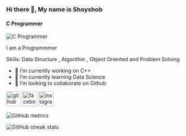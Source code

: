 ### Hi there 👋, My name is Shoyshob
#### C Programmer
![C Programmer](https://scontent.xx.fbcdn.net/v/t1.15752-9/327022308_670087174898019_3196591346153029644_n.png?stp=dst-png_s206x206&_nc_cat=110&ccb=1-7&_nc_sid=aee45a&_nc_ohc=oNpL1PuF9MwAX-CrLUW&_nc_ad=z-m&_nc_cid=0&_nc_ht=scontent.xx&oh=03_AdTi5itP77ZCyGMkfyZTXRJreAfPrAmQQRk8V64K-VSO1A&oe=63F35AE1)

I am a Programmmer 

Skills: Data Structure , Algorithm , Object Oriented and  Problem Solving  

- 🔭 I’m currently working on C++ 
- 🌱 I’m currently learning Data Science 
- 👯 I’m looking to collaborate on Github 


[<img src='https://cdn.jsdelivr.net/npm/simple-icons@3.0.1/icons/github.svg' alt='github' height='40'>](https://github.com/theshadmansadik)  [<img src='https://cdn.jsdelivr.net/npm/simple-icons@3.0.1/icons/facebook.svg' alt='facebook' height='40'>](https://www.facebook.com/shoyshob03)  [<img src='https://cdn.jsdelivr.net/npm/simple-icons@3.0.1/icons/instagram.svg' alt='instagram' height='40'>](https://www.instagram.com/shoyshob03/)  

![GitHub metrics](https://metrics.lecoq.io/theshadmansadik)  

![GitHub streak stats](https://streak-stats.demolab.com/?user=theshadmansadik)  

